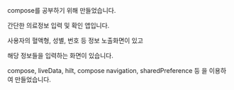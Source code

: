 compose를 공부하기 위해 만들었습니다.

간단한 의료정보 입력 및 확인 앱입니다.

사용자의 혈액형, 성별, 번호 등 정보 노출화면이 있고

해당 정보들을 입력하는 화면이 있습니다.

compose, liveData, hilt, compose navigation, sharedPreference 등 을 이용하여 만들었습니다.
